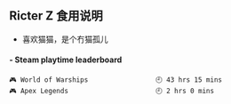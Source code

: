 ## Ricter Z 食用说明
- 喜欢猫猫，是个冇猫孤儿

<!-- steam-box start -->
#### - Steam playtime leaderboard
```text
🎮 World of Warships                 🕘 43 hrs 15 mins
🎮 Apex Legends                      🕘 2 hrs 0 mins
```
<!-- Powered by https://github.com/YouEclipse/steam-box . -->
<!-- steam-box end -->
